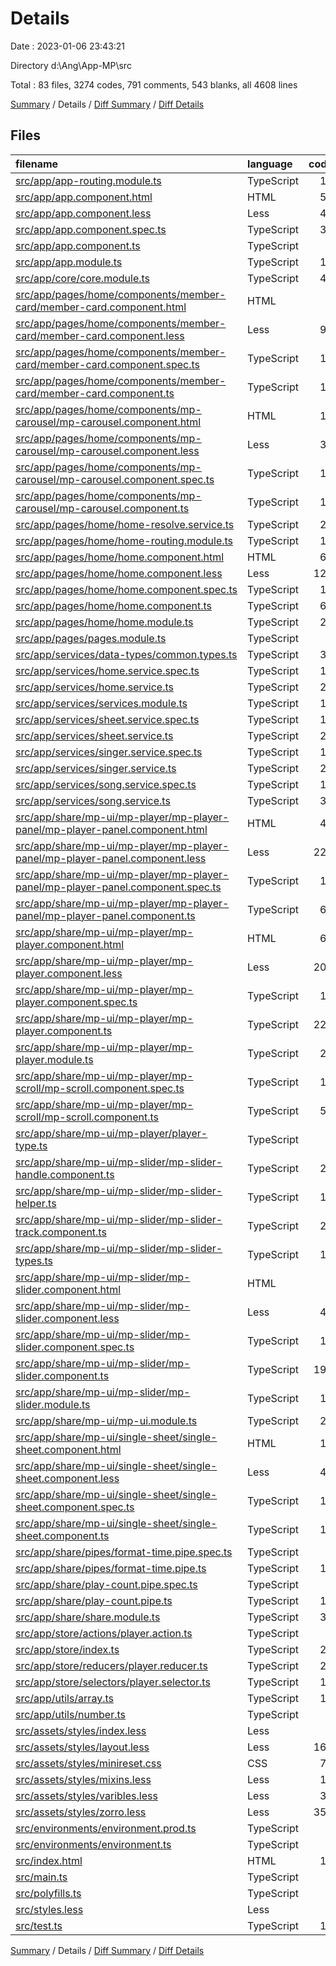 # Details

Date : 2023-01-06 23:43:21

Directory d:\\Ang\\App-MP\\src

Total : 83 files,  3274 codes, 791 comments, 543 blanks, all 4608 lines

[Summary](results.md) / Details / [Diff Summary](diff.md) / [Diff Details](diff-details.md)

## Files
| filename | language | code | comment | blank | total |
| :--- | :--- | ---: | ---: | ---: | ---: |
| [src/app/app-routing.module.ts](/src/app/app-routing.module.ts) | TypeScript | 10 | 8 | 3 | 21 |
| [src/app/app.component.html](/src/app/app.component.html) | HTML | 54 | 7 | 2 | 63 |
| [src/app/app.component.less](/src/app/app.component.less) | Less | 43 | 0 | 2 | 45 |
| [src/app/app.component.spec.ts](/src/app/app.component.spec.ts) | TypeScript | 31 | 0 | 5 | 36 |
| [src/app/app.component.ts](/src/app/app.component.ts) | TypeScript | 9 | 7 | 2 | 18 |
| [src/app/app.module.ts](/src/app/app.module.ts) | TypeScript | 15 | 7 | 5 | 27 |
| [src/app/core/core.module.ts](/src/app/core/core.module.ts) | TypeScript | 42 | 8 | 3 | 53 |
| [src/app/pages/home/components/member-card/member-card.component.html](/src/app/pages/home/components/member-card/member-card.component.html) | HTML | 6 | 7 | 0 | 13 |
| [src/app/pages/home/components/member-card/member-card.component.less](/src/app/pages/home/components/member-card/member-card.component.less) | Less | 97 | 0 | 4 | 101 |
| [src/app/pages/home/components/member-card/member-card.component.spec.ts](/src/app/pages/home/components/member-card/member-card.component.spec.ts) | TypeScript | 18 | 0 | 6 | 24 |
| [src/app/pages/home/components/member-card/member-card.component.ts](/src/app/pages/home/components/member-card/member-card.component.ts) | TypeScript | 11 | 0 | 5 | 16 |
| [src/app/pages/home/components/mp-carousel/mp-carousel.component.html](/src/app/pages/home/components/mp-carousel/mp-carousel.component.html) | HTML | 10 | 7 | 0 | 17 |
| [src/app/pages/home/components/mp-carousel/mp-carousel.component.less](/src/app/pages/home/components/mp-carousel/mp-carousel.component.less) | Less | 34 | 0 | 0 | 34 |
| [src/app/pages/home/components/mp-carousel/mp-carousel.component.spec.ts](/src/app/pages/home/components/mp-carousel/mp-carousel.component.spec.ts) | TypeScript | 18 | 0 | 6 | 24 |
| [src/app/pages/home/components/mp-carousel/mp-carousel.component.ts](/src/app/pages/home/components/mp-carousel/mp-carousel.component.ts) | TypeScript | 18 | 7 | 5 | 30 |
| [src/app/pages/home/home-resolve.service.ts](/src/app/pages/home/home-resolve.service.ts) | TypeScript | 22 | 7 | 2 | 31 |
| [src/app/pages/home/home-routing.module.ts](/src/app/pages/home/home-routing.module.ts) | TypeScript | 13 | 7 | 3 | 23 |
| [src/app/pages/home/home.component.html](/src/app/pages/home/home.component.html) | HTML | 64 | 7 | 5 | 76 |
| [src/app/pages/home/home.component.less](/src/app/pages/home/home.component.less) | Less | 124 | 1 | 24 | 149 |
| [src/app/pages/home/home.component.spec.ts](/src/app/pages/home/home.component.spec.ts) | TypeScript | 18 | 0 | 6 | 24 |
| [src/app/pages/home/home.component.ts](/src/app/pages/home/home.component.ts) | TypeScript | 60 | 46 | 15 | 121 |
| [src/app/pages/home/home.module.ts](/src/app/pages/home/home.module.ts) | TypeScript | 20 | 7 | 5 | 32 |
| [src/app/pages/pages.module.ts](/src/app/pages/pages.module.ts) | TypeScript | 9 | 7 | 2 | 18 |
| [src/app/services/data-types/common.types.ts](/src/app/services/data-types/common.types.ts) | TypeScript | 35 | 12 | 6 | 53 |
| [src/app/services/home.service.spec.ts](/src/app/services/home.service.spec.ts) | TypeScript | 12 | 0 | 5 | 17 |
| [src/app/services/home.service.ts](/src/app/services/home.service.ts) | TypeScript | 26 | 8 | 6 | 40 |
| [src/app/services/services.module.ts](/src/app/services/services.module.ts) | TypeScript | 12 | 7 | 3 | 22 |
| [src/app/services/sheet.service.spec.ts](/src/app/services/sheet.service.spec.ts) | TypeScript | 12 | 0 | 5 | 17 |
| [src/app/services/sheet.service.ts](/src/app/services/sheet.service.ts) | TypeScript | 28 | 17 | 8 | 53 |
| [src/app/services/singer.service.spec.ts](/src/app/services/singer.service.spec.ts) | TypeScript | 12 | 0 | 5 | 17 |
| [src/app/services/singer.service.ts](/src/app/services/singer.service.ts) | TypeScript | 26 | 13 | 6 | 45 |
| [src/app/services/song.service.spec.ts](/src/app/services/song.service.spec.ts) | TypeScript | 12 | 0 | 5 | 17 |
| [src/app/services/song.service.ts](/src/app/services/song.service.ts) | TypeScript | 30 | 28 | 9 | 67 |
| [src/app/share/mp-ui/mp-player/mp-player-panel/mp-player-panel.component.html](/src/app/share/mp-ui/mp-player/mp-player-panel/mp-player-panel.component.html) | HTML | 44 | 10 | 1 | 55 |
| [src/app/share/mp-ui/mp-player/mp-player-panel/mp-player-panel.component.less](/src/app/share/mp-ui/mp-player/mp-player-panel/mp-player-panel.component.less) | Less | 229 | 5 | 6 | 240 |
| [src/app/share/mp-ui/mp-player/mp-player-panel/mp-player-panel.component.spec.ts](/src/app/share/mp-ui/mp-player/mp-player-panel/mp-player-panel.component.spec.ts) | TypeScript | 18 | 0 | 6 | 24 |
| [src/app/share/mp-ui/mp-player/mp-player-panel/mp-player-panel.component.ts](/src/app/share/mp-ui/mp-player/mp-player-panel/mp-player-panel.component.ts) | TypeScript | 64 | 30 | 10 | 104 |
| [src/app/share/mp-ui/mp-player/mp-player.component.html](/src/app/share/mp-ui/mp-player/mp-player.component.html) | HTML | 64 | 17 | 4 | 85 |
| [src/app/share/mp-ui/mp-player/mp-player.component.less](/src/app/share/mp-ui/mp-player/mp-player.component.less) | Less | 202 | 0 | 4 | 206 |
| [src/app/share/mp-ui/mp-player/mp-player.component.spec.ts](/src/app/share/mp-ui/mp-player/mp-player.component.spec.ts) | TypeScript | 18 | 0 | 6 | 24 |
| [src/app/share/mp-ui/mp-player/mp-player.component.ts](/src/app/share/mp-ui/mp-player/mp-player.component.ts) | TypeScript | 221 | 68 | 46 | 335 |
| [src/app/share/mp-ui/mp-player/mp-player.module.ts](/src/app/share/mp-ui/mp-player/mp-player.module.ts) | TypeScript | 26 | 7 | 4 | 37 |
| [src/app/share/mp-ui/mp-player/mp-scroll/mp-scroll.component.spec.ts](/src/app/share/mp-ui/mp-player/mp-scroll/mp-scroll.component.spec.ts) | TypeScript | 18 | 0 | 6 | 24 |
| [src/app/share/mp-ui/mp-player/mp-scroll/mp-scroll.component.ts](/src/app/share/mp-ui/mp-player/mp-scroll/mp-scroll.component.ts) | TypeScript | 57 | 22 | 10 | 89 |
| [src/app/share/mp-ui/mp-player/player-type.ts](/src/app/share/mp-ui/mp-player/player-type.ts) | TypeScript | 4 | 7 | 0 | 11 |
| [src/app/share/mp-ui/mp-slider/mp-slider-handle.component.ts](/src/app/share/mp-ui/mp-slider/mp-slider-handle.component.ts) | TypeScript | 20 | 10 | 10 | 40 |
| [src/app/share/mp-ui/mp-slider/mp-slider-helper.ts](/src/app/share/mp-ui/mp-slider/mp-slider-helper.ts) | TypeScript | 18 | 13 | 2 | 33 |
| [src/app/share/mp-ui/mp-slider/mp-slider-track.component.ts](/src/app/share/mp-ui/mp-slider/mp-slider-track.component.ts) | TypeScript | 29 | 7 | 7 | 43 |
| [src/app/share/mp-ui/mp-slider/mp-slider-types.ts](/src/app/share/mp-ui/mp-slider/mp-slider-types.ts) | TypeScript | 18 | 7 | 3 | 28 |
| [src/app/share/mp-ui/mp-slider/mp-slider.component.html](/src/app/share/mp-ui/mp-slider/mp-slider.component.html) | HTML | 5 | 10 | 0 | 15 |
| [src/app/share/mp-ui/mp-slider/mp-slider.component.less](/src/app/share/mp-ui/mp-slider/mp-slider.component.less) | Less | 47 | 1 | 11 | 59 |
| [src/app/share/mp-ui/mp-slider/mp-slider.component.spec.ts](/src/app/share/mp-ui/mp-slider/mp-slider.component.spec.ts) | TypeScript | 18 | 0 | 6 | 24 |
| [src/app/share/mp-ui/mp-slider/mp-slider.component.ts](/src/app/share/mp-ui/mp-slider/mp-slider.component.ts) | TypeScript | 194 | 53 | 39 | 286 |
| [src/app/share/mp-ui/mp-slider/mp-slider.module.ts](/src/app/share/mp-ui/mp-slider/mp-slider.module.ts) | TypeScript | 19 | 7 | 4 | 30 |
| [src/app/share/mp-ui/mp-ui.module.ts](/src/app/share/mp-ui/mp-ui.module.ts) | TypeScript | 22 | 7 | 3 | 32 |
| [src/app/share/mp-ui/single-sheet/single-sheet.component.html](/src/app/share/mp-ui/single-sheet/single-sheet.component.html) | HTML | 13 | 7 | 0 | 20 |
| [src/app/share/mp-ui/single-sheet/single-sheet.component.less](/src/app/share/mp-ui/single-sheet/single-sheet.component.less) | Less | 47 | 0 | 1 | 48 |
| [src/app/share/mp-ui/single-sheet/single-sheet.component.spec.ts](/src/app/share/mp-ui/single-sheet/single-sheet.component.spec.ts) | TypeScript | 18 | 0 | 6 | 24 |
| [src/app/share/mp-ui/single-sheet/single-sheet.component.ts](/src/app/share/mp-ui/single-sheet/single-sheet.component.ts) | TypeScript | 18 | 10 | 7 | 35 |
| [src/app/share/pipes/format-time.pipe.spec.ts](/src/app/share/pipes/format-time.pipe.spec.ts) | TypeScript | 7 | 0 | 2 | 9 |
| [src/app/share/pipes/format-time.pipe.ts](/src/app/share/pipes/format-time.pipe.ts) | TypeScript | 16 | 7 | 4 | 27 |
| [src/app/share/play-count.pipe.spec.ts](/src/app/share/play-count.pipe.spec.ts) | TypeScript | 7 | 0 | 2 | 9 |
| [src/app/share/play-count.pipe.ts](/src/app/share/play-count.pipe.ts) | TypeScript | 13 | 7 | 4 | 24 |
| [src/app/share/share.module.ts](/src/app/share/share.module.ts) | TypeScript | 38 | 7 | 2 | 47 |
| [src/app/store/actions/player.action.ts](/src/app/store/actions/player.action.ts) | TypeScript | 8 | 10 | 2 | 20 |
| [src/app/store/index.ts](/src/app/store/index.ts) | TypeScript | 23 | 8 | 4 | 35 |
| [src/app/store/reducers/player.reducer.ts](/src/app/store/reducers/player.reducer.ts) | TypeScript | 29 | 11 | 4 | 44 |
| [src/app/store/selectors/player.selector.ts](/src/app/store/selectors/player.selector.ts) | TypeScript | 10 | 9 | 2 | 21 |
| [src/app/utils/array.ts](/src/app/utils/array.ts) | TypeScript | 16 | 10 | 4 | 30 |
| [src/app/utils/number.ts](/src/app/utils/number.ts) | TypeScript | 9 | 8 | 3 | 20 |
| [src/assets/styles/index.less](/src/assets/styles/index.less) | Less | 4 | 1 | 0 | 5 |
| [src/assets/styles/layout.less](/src/assets/styles/layout.less) | Less | 168 | 5 | 29 | 202 |
| [src/assets/styles/minireset.css](/src/assets/styles/minireset.css) | CSS | 71 | 0 | 9 | 80 |
| [src/assets/styles/mixins.less](/src/assets/styles/mixins.less) | Less | 15 | 2 | 2 | 19 |
| [src/assets/styles/varibles.less](/src/assets/styles/varibles.less) | Less | 30 | 0 | 5 | 35 |
| [src/assets/styles/zorro.less](/src/assets/styles/zorro.less) | Less | 359 | 115 | 71 | 545 |
| [src/environments/environment.prod.ts](/src/environments/environment.prod.ts) | TypeScript | 3 | 0 | 1 | 4 |
| [src/environments/environment.ts](/src/environments/environment.ts) | TypeScript | 3 | 11 | 3 | 17 |
| [src/index.html](/src/index.html) | HTML | 13 | 0 | 1 | 14 |
| [src/main.ts](/src/main.ts) | TypeScript | 9 | 0 | 4 | 13 |
| [src/polyfills.ts](/src/polyfills.ts) | TypeScript | 1 | 47 | 6 | 54 |
| [src/styles.less](/src/styles.less) | Less | 2 | 6 | 4 | 12 |
| [src/test.ts](/src/test.ts) | TypeScript | 18 | 4 | 5 | 27 |

[Summary](results.md) / Details / [Diff Summary](diff.md) / [Diff Details](diff-details.md)